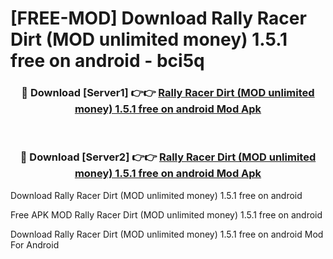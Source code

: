 # [FREE-MOD] Download Rally Racer Dirt (MOD unlimited money) 1.5.1 free on android - bci5q


<div align="center">
<h3>🔴 Download [Server1] 👉👉 <a href="https://apk-comot.site?title=Rally_Racer_Dirt_(MOD_unlimited_money)_1.5.1_free_on_android">Rally Racer Dirt (MOD unlimited money) 1.5.1 free on android Mod Apk</a></h3><br>

<h3>🔴 Download [Server2] 👉👉 <a href="https://apk-comot.site?title=Rally_Racer_Dirt_(MOD_unlimited_money)_1.5.1_free_on_android">Rally Racer Dirt (MOD unlimited money) 1.5.1 free on android Mod Apk</a></h3>
</div>



Download Rally Racer Dirt (MOD unlimited money) 1.5.1 free on android 

Free APK MOD Rally Racer Dirt (MOD unlimited money) 1.5.1 free on android 

Download Rally Racer Dirt (MOD unlimited money) 1.5.1 free on android Mod For Android
